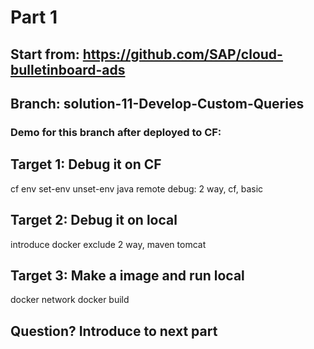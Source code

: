 # Part 1
## Start from: https://github.com/SAP/cloud-bulletinboard-ads
## Branch: solution-11-Develop-Custom-Queries
### Demo for this branch after deployed to CF:
## Target 1: Debug it on CF
cf env set-env unset-env 
java remote debug:
2 way, cf, basic

## Target 2: Debug it on local
introduce docker
exclude
2 way, maven tomcat
## Target 3: Make a image and run local
docker network
docker build
## Question? Introduce to next part
